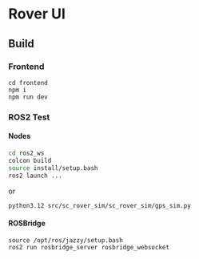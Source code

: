 # Rover UI

## Build
### Frontend
```
cd frontend
npm i
npm run dev
```
### ROS2 Test
#### Nodes
```bash
cd ros2_ws
colcon build
source install/setup.bash
ros2 launch ...
```
or

```
python3.12 src/sc_rover_sim/sc_rover_sim/gps_sim.py
```
#### ROSBridge
```
source /opt/ros/jazzy/setup.bash
ros2 run rosbridge_server rosbridge_websocket
```

